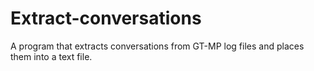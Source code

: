 # Extract-conversations
A program that extracts conversations from GT-MP log files and places them into a text file.

